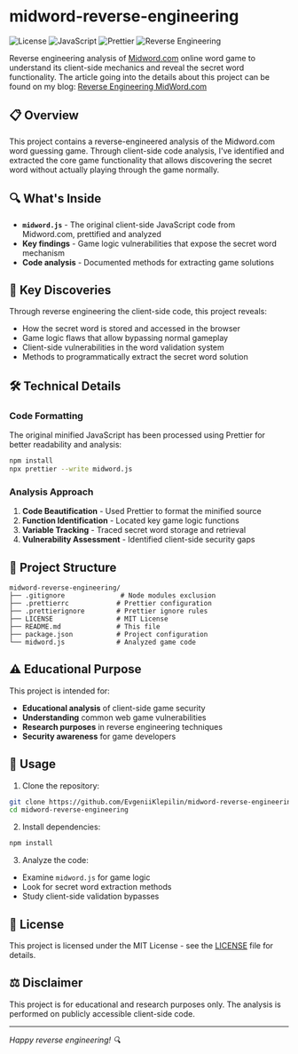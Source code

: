 # midword-reverse-engineering

![License](https://img.shields.io/badge/license-MIT-blue.svg)
![JavaScript](https://img.shields.io/badge/JavaScript-ES6+-yellow.svg)
![Prettier](https://img.shields.io/badge/code_style-prettier-ff69b4.svg)
![Reverse Engineering](https://img.shields.io/badge/type-reverse%20engineering-red.svg)

Reverse engineering analysis of [Midword.com](https://midword.com) online word game to understand its client-side mechanics and reveal the secret word functionality. The article going into the details about this project can be found on my blog: [Reverse Engineering MidWord.com](https://evgeniipendragon.com/posts/reverse-engineering-midword-com/)

## 📋 Overview

This project contains a reverse-engineered analysis of the Midword.com word guessing game. Through client-side code analysis, I've identified and extracted the core game functionality that allows discovering the secret word without actually playing through the game normally.

## 🔍 What's Inside

- **`midword.js`** - The original client-side JavaScript code from Midword.com, prettified and analyzed
- **Key findings** - Game logic vulnerabilities that expose the secret word mechanism
- **Code analysis** - Documented methods for extracting game solutions

## 🎯 Key Discoveries

Through reverse engineering the client-side code, this project reveals:

- How the secret word is stored and accessed in the browser
- Game logic flaws that allow bypassing normal gameplay
- Client-side vulnerabilities in the word validation system
- Methods to programmatically extract the secret word solution

## 🛠️ Technical Details

### Code Formatting
The original minified JavaScript has been processed using Prettier for better readability and analysis:

```bash
npm install
npx prettier --write midword.js
```

### Analysis Approach
1. **Code Beautification** - Used Prettier to format the minified source
2. **Function Identification** - Located key game logic functions
3. **Variable Tracking** - Traced secret word storage and retrieval
4. **Vulnerability Assessment** - Identified client-side security gaps

## 📁 Project Structure

```
midword-reverse-engineering/
├── .gitignore              # Node modules exclusion
├── .prettierrc            # Prettier configuration
├── .prettierignore        # Prettier ignore rules
├── LICENSE                # MIT License
├── README.md              # This file
├── package.json           # Project configuration
└── midword.js             # Analyzed game code
```

## ⚠️ Educational Purpose

This project is intended for:
- **Educational analysis** of client-side game security
- **Understanding** common web game vulnerabilities  
- **Research purposes** in reverse engineering techniques
- **Security awareness** for game developers

## 🚀 Usage

1. Clone the repository:
```bash
git clone https://github.com/EvgeniiKlepilin/midword-reverse-engineering.git
cd midword-reverse-engineering
```

2. Install dependencies:
```bash
npm install
```

3. Analyze the code:
- Examine `midword.js` for game logic
- Look for secret word extraction methods
- Study client-side validation bypasses

## 📄 License

This project is licensed under the MIT License - see the [LICENSE](LICENSE) file for details.

## ⚖️ Disclaimer

This project is for educational and research purposes only. The analysis is performed on publicly accessible client-side code.

---

*Happy reverse engineering! 🔍*
